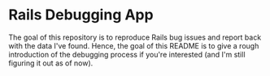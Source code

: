 # Rails Debugging App

The goal of this repository is to reproduce Rails bug issues and report back
with the data I've found. Hence, the goal of this README is to give a rough
introduction of the debugging process if you're interested (and I'm still
figuring it out as of now).
